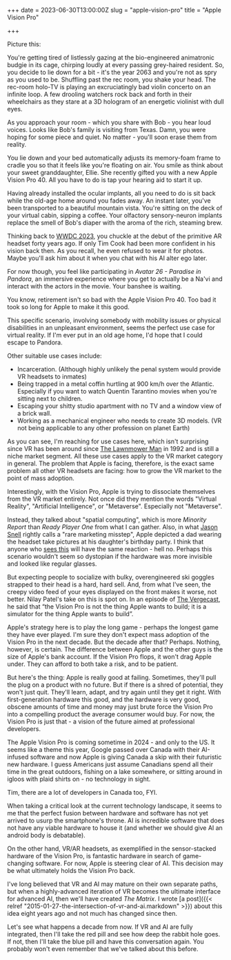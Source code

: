 +++
date = 2023-06-30T13:00:00Z
slug = "apple-vision-pro"
title = "Apple Vision Pro"

+++

Picture this:

You're getting tired of listlessly gazing at the bio-engineered animatronic budgie in its cage, chirping loudly at every passing grey-haired resident. So, you decide to lie down for a bit - it's the year 2063 and you're not as spry as you used to be. Shuffling past the rec room, you shake your head. The rec-room holo-TV is playing an excruciatingly bad violin concerto on an infinite loop. A few drooling watchers rock back and forth in their wheelchairs as they stare at a 3D hologram of an energetic violinist with dull eyes.

As you approach your room - which you share with Bob - you hear loud voices. Looks like Bob's family is visiting from Texas. Damn, you were hoping for some piece and quiet. No matter - you'll soon erase them from reality.

You lie down and your bed automatically adjusts its memory-foam frame to cradle you so that it feels like you're floating on air. You smile as think about your sweet granddaughter, Ellie. She recently gifted you with a new Apple Vision Pro 40. All you have to do is tap your hearing aid to start it up.

Having already installed the ocular implants, all you need to do is sit back while the old-age home around you fades away. An instant later, you've been transported to a beautiful mountain vista. You're sitting on the deck of your virtual cabin, sipping a coffee. Your olfactory sensory-neuron implants replace the smell of Bob's diaper with the aroma of the rich, steaming brew.

Thinking back to [WWDC 2023](https://www.youtube.com/live/GYkq9Rgoj8E), you chuckle at the debut of the primitive AR headset forty years ago. If only Tim Cook had been more confident in his vision back then. As you recall, he even refused to wear it for photos. Maybe you'll ask him about it when you chat with his AI alter ego later.

For now though, you feel like participating in *Avatar 26 - Paradise in Pandora*, an immersive experience where you get to actually be a Na'vi and interact with the actors in the movie. Your banshee is waiting. 

You know, retirement isn't so bad with the Apple Vision Pro 40. Too bad it took so long for Apple to make it this good. 

<!--more-->

This specific scenario, involving somebody with mobility issues or physical disabilities in an unpleasant environment, seems the perfect use case for virtual reality. If I'm ever put in an old age home, I'd hope that I could escape to Pandora.

Other suitable use cases include:

- Incarceration. (Although highly unlikely the penal system would provide VR headsets to inmates)
- Being trapped in a metal coffin hurtling at 900 km/h over the Atlantic. Especially if you want to watch Quentin Tarantino movies when you're sitting next to children.
- Escaping your shitty studio apartment with no TV and a window view of a brick wall.
- Working as a mechanical engineer who needs to create 3D models. (VR not being applicable to any other profession on planet Earth)

As you can see, I'm reaching for use cases here, which isn't surprising since VR has been around since [The Lawnmower Man](https://www.imdb.com/title/tt0104692/) in 1992 and is still a niche market segment. All these use cases apply to the VR market category in general. The problem that Apple is facing, therefore, is the exact same problem all other VR headsets are facing: how to grow the VR market to the point of mass adoption.

Interestingly, with the Vision Pro, Apple is trying to dissociate themselves from the VR market entirely. Not once did they mention the words "Virtual Reality", "Artificial Intelligence", or "Metaverse". Especially not "Metaverse".

Instead, they talked about "spatial computing", which is more *Minority Report* than *Ready Player One* from what I can gather. Also, in what [Jason Snell](https://sixcolors.com/post/2023/06/eyes-and-head-on-with-the-apple-vision-pro/) rightly calls a "rare marketing misstep", Apple depicted a dad wearing the headset take pictures at his daughter's birthday party. I think that anyone who [sees this](https://youtu.be/TX9qSaGXFyg?t=119) will have the same reaction - hell no. Perhaps this scenario wouldn't seem so dystopian if the hardware was more invisible and looked like regular glasses.

But expecting people to socialize with bulky, overengineered ski goggles strapped to their head is a hard, hard sell. And, from what I've seen, the creepy video feed of your eyes displayed on the front makes it worse, not better. Nilay Patel's take on this is spot on. In an episode of [The Vergecast](https://www.theverge.com/the-vergecast), he said that “the Vision Pro is not the thing Apple wants to build; it is a simulator for the thing Apple wants to build”.

Apple's strategy here is to play the long game - perhaps the longest game they have ever played. I'm sure they don't expect mass adoption of the Vision Pro in the next decade. But the decade after that? Perhaps. Nothing, however, is certain. The difference between Apple and the other guys is the size of Apple's bank account. If the Vision Pro flops, it won't drag Apple under. They can afford to both take a risk, and to be patient.

But here's the thing: Apple is really good at failing. Sometimes, they'll pull the plug on a product with no future. But if there is a shred of potential, they won't just quit. They'll learn, adapt, and try again until they get it right. With first-generation hardware this good, and the hardware is very good, obscene amounts of time and money may just brute force the Vision Pro into a compelling product the average consumer would buy. For now, the Vision Pro is just that - a vision of the future aimed at professional developers.

The Apple Vision Pro is coming sometime in 2024 - and only to the US. It seems like a theme this year, Google passed over Canada with their AI-infused software and now Apple is giving Canada a skip with their futuristic new hardware. I guess Americans just assume Canadians spend all their time in the great outdoors, fishing on a lake somewhere, or sitting around in igloos with plaid shirts on - no technology in sight.

Tim, there are a lot of developers in Canada too, FYI.

When taking a critical look at the current technology landscape, it seems to me that the perfect fusion between hardware and software has not yet arrived to usurp the smartphone's throne. AI is incredible software that does not have any viable hardware to house it (and whether we should give AI an android body is debatable).

On the other hand, VR/AR headsets, as exemplified in the sensor-stacked hardware of the Vision Pro, is fantastic hardware in search of game-changing software. For now, Apple is steering clear of AI. This decision may be what ultimately holds the Vision Pro back.

I've long believed that VR and AI may mature on their own separate paths, but when a highly-advanced iteration of VR becomes the ultimate interface for advanced AI, then we'll have created *The Matrix*. I wrote [a post]({{< relref "2015-01-27-the-intersection-of-vr-and-ai.markdown" >}}) about this idea eight years ago and not much has changed since then.

Let's see what happens a decade from now. If VR and AI are fully integrated, then I'll take the red pill and see how deep the rabbit hole goes. If not, then I'll take the blue pill and have this conversation again. You probably won't even remember that we've talked about this before.